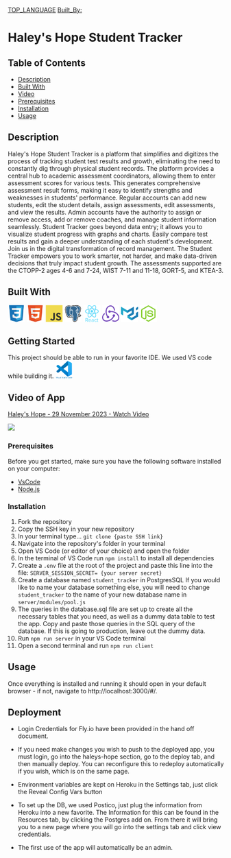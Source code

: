 [TOP_LANGUAGE](https://img.shields.io/github/languages/top/Kennyfergy/Haleys-Hope)
[Built_By:](https://img.shields.io/badge/Project_Built_By-David_Campbell%2C_Kenny_Ferguson%2C_Said_Said-blue)

# Haley's Hope Student Tracker

## Table of Contents

- [Description](#description)
- [Built With](#built-with)
- [Video](#video-of-app)
- [Prerequisites](#prerequisite)
- [Installation](#installation)
- [Usage](#usage)

## Description

Haley's Hope Student Tracker is a platform that simplifies and digitizes the process of tracking student test results and growth, eliminating the need to constantly dig through physical student records. The platform provides a central hub to academic assessment coordinators, allowing them to enter assessment scores for various tests. This generates comprehensive assessment result forms, making it easy to identify strengths and weaknesses in students' performance. Regular accounts can add new students, edit the student details, assign assessments, edit assessments, and view the results. Admin accounts have the authority to assign or remove access, add or remove coaches, and manage student information seamlessly. Student Tracker goes beyond data entry; it allows you to visualize student progress with graphs and charts. Easily compare test results and gain a deeper understanding of each student's development. Join us in the digital transformation of record management. The Student Tracker empowers you to work smarter, not harder, and make data-driven decisions that truly impact student growth. The assessments supported are the CTOPP-2 ages 4-6 and 7-24, WIST 7-11 and 11-18, GORT-5, and KTEA-3.

## Built With

<a href="https://www.w3schools.com/w3css/defaulT.asp"><img src="https://raw.githubusercontent.com/devicons/devicon/master/icons/css3/css3-original.svg" height="40px" width="40px" /></a>
<a href="https://www.w3schools.com/html/"><img src="https://raw.githubusercontent.com/devicons/devicon/master/icons/html5/html5-original.svg" height="40px" width="40px" /></a>
<a href="https://www.w3schools.com/js/default.asp"><img src="https://raw.githubusercontent.com/devicons/devicon/master/icons/javascript/javascript-original.svg" height="40px" width="40px" /></a>
<a href="https://www.postgresql.org/"><img src="https://raw.githubusercontent.com/devicons/devicon/master/icons/postgresql/postgresql-original.svg" height="40px" width="40px" /></a>
<a href="https://reactjs.org/"><img src="https://raw.githubusercontent.com/devicons/devicon/master/icons/react/react-original-wordmark.svg" height="40px" width="40px" /></a>
<a href="https://redux.js.org/"><img src="https://raw.githubusercontent.com/devicons/devicon/master/icons/redux/redux-original.svg" height="40px" width="40px" /></a>
<a href="https://material-ui.com/"><img src="https://raw.githubusercontent.com/devicons/devicon/master/icons/materialui/materialui-original.svg" height="40px" width="40px" /></a>
<a href="https://nodejs.org/en/"><img src="https://github.com/devicons/devicon/blob/master/icons/nodejs/nodejs-plain.svg" height="40px" width="40px" /></a>

## Getting Started

This project should be able to run in your favorite IDE. We used VS code while building it.
<a href="https://code.visualstudio.com/"><img src="https://github.com/devicons/devicon/blob/master/icons/vscode/vscode-original-wordmark.svg" height="40px" width="40px" /></a>

## Video of App

<div>
    <a href="https://www.loom.com/share/b5673790381243ee8904b38b5eb13474">
      <p>Haley's Hope - 29 November 2023 - Watch Video</p>
    </a>
    <a href="https://www.loom.com/share/b5673790381243ee8904b38b5eb13474">
      <img style="max-width:300px;" src="https://cdn.loom.com/sessions/thumbnails/b5673790381243ee8904b38b5eb13474-with-play.gif">
    </a>
  </div>

### Prerequisites

Before you get started, make sure you have the following software installed on your computer:

- [VsCode](https://code.visualstudio.com/)
- [Node.js](https://nodejs.org/en/)

### Installation

1. Fork the repository
2. Copy the SSH key in your new repository
3. In your terminal type... `git clone {paste SSH link}`
4. Navigate into the repository's folder in your terminal
5. Open VS Code (or editor of your choice) and open the folder
6. In the terminal of VS Code run `npm install` to install all dependencies
7. Create a `.env` file at the root of the project and paste this line into the file: `SERVER_SESSION_SECRET= {your server secret}`
8. Create a database named `student_tracker` in PostgresSQL
   If you would like to name your database something else, you will need to change `student_tracker` to the name of your new database name in `server/modules/pool.js`
9. The queries in the database.sql file are set up to create all the necessary tables that you need, as well as a dummy data table to test the app. Copy and paste those queries in the SQL query of the database. If this is going to production, leave out the dummy data.
10. Run `npm run server` in your VS Code terminal
11. Open a second terminal and run `npm run client`

## Usage

Once everything is installed and running it should open in your default browser - if not, navigate to http://localhost:3000/#/.

## Deployment

- Login Credentials for Fly.io have been provided in the hand off document.
- If you need make changes you wish to push to the deployed app, you must login, go into the haleys-hope section, go to the deploy tab, and then manually deploy. You can reconfigure this to redeploy automatically if you wish, which is on the same page.
- Environment variables are kept on Heroku in the Settings tab, just click the Reveal Config Vars button
- To set up the DB, we used Postico, just plug the information from Heroku into a new favorite. The Information for this can be found in the Resources tab, by clicking the Postgres add on. From there it will bring you to a new page where you will go into the settings tab and click view credentials.

- The first use of the app will automatically be an admin.
